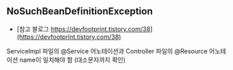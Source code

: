## NoSuchBeanDefinitionException

- [참고 블로그 https://devfootprint.tistory.com/38](https://devfootprint.tistory.com/38)

ServiceImpl 파일의 @Service 어노테이션과 Controller 파일의 @Resource 어노테이션 name이 일치해야 함 (대소문자까지 확인)
